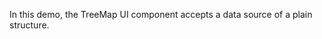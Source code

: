 In&nbsp;this demo, the TreeMap UI component accepts a&nbsp;data source of&nbsp;a&nbsp;plain structure.